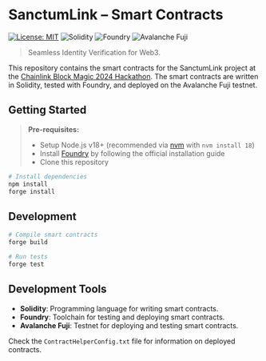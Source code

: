 
# SanctumLink – Smart Contracts

[![License: MIT](https://img.shields.io/badge/License-MIT-yellow.svg)](https://opensource.org/licenses/MIT)
![Solidity](https://img.shields.io/badge/Solidity-blue)
![Foundry](https://img.shields.io/badge/Foundry-gray)
![Avalanche Fuji](https://img.shields.io/badge/Avalanche_Fuji-red)

> Seamless Identity Verification for Web3.

This repository contains the smart contracts for the SanctumLink project at the [Chainlink Block Magic 2024 Hackathon](https://chain.link/hackathon). The smart contracts are written in Solidity, tested with Foundry, and deployed on the Avalanche Fuji testnet.

## Getting Started

> **Pre-requisites:**
>
> - Setup Node.js v18+ (recommended via [nvm](https://github.com/nvm-sh/nvm) with `nvm install 18`)
> - Install [Foundry](https://github.com/gakonst/foundry) by following the official installation guide
> - Clone this repository

```bash
# Install dependencies
npm install
forge install
```

## Development

```bash
# Compile smart contracts
forge build

# Run tests
forge test
```

## Development Tools

- **Solidity**: Programming language for writing smart contracts.
- **Foundry**: Toolchain for testing and deploying smart contracts.
- **Avalanche Fuji**: Testnet for deploying and testing smart contracts.

Check the `ContractHelperConfig.txt` file for information on deployed contracts.
